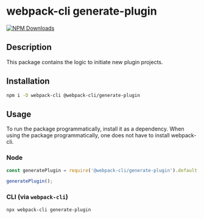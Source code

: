 # webpack-cli generate-plugin

[![NPM Downloads][downloads]][downloads-url]

## Description

This package contains the logic to initiate new plugin projects.

## Installation

```bash
npm i -D webpack-cli @webpack-cli/generate-plugin
```

## Usage

To run the package programmatically, install it as a dependency. When using the package programmatically, one does not have to install webpack-cli.

### Node

```js
const generatePlugin = require('@webpack-cli/generate-plugin').default;

generatePlugin();
```

### CLI (via `webpack-cli`)

```bash
npx webpack-cli generate-plugin
```

[downloads]: https://img.shields.io/npm/dm/@webpack-cli/generate-plugin.svg
[downloads-url]: https://www.npmjs.com/package/@webpack-cli/generate-plugin
